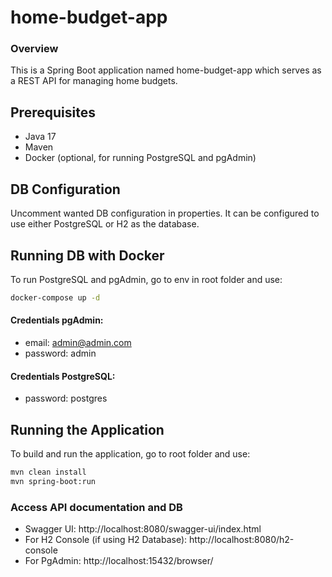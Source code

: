 # home-budget-app

### Overview
This is a Spring Boot application named home-budget-app which serves as a REST API for managing home budgets.

## Prerequisites
- Java 17
- Maven
- Docker (optional, for running PostgreSQL and pgAdmin)

## DB Configuration
Uncomment wanted DB configuration in properties. It can be configured to use either PostgreSQL or H2 as the database.

## Running DB with Docker
To run PostgreSQL and pgAdmin, go to env in root folder and use:
```bash
docker-compose up -d
```
#### Credentials pgAdmin: 
- email: admin@admin.com
- password: admin
#### Credentials PostgreSQL: 
- password: postgres

## Running the Application
To build and run the application, go to root folder and use:
```bash
mvn clean install
mvn spring-boot:run
```
### Access API documentation and DB
- Swagger UI: http://localhost:8080/swagger-ui/index.html
- For H2 Console (if using H2 Database): http://localhost:8080/h2-console
- For PgAdmin: http://localhost:15432/browser/
